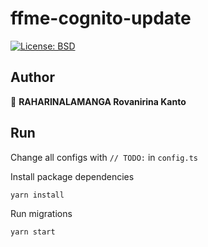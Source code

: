 # ffme-cognito-update

<p>
  <a href="#" target="_blank">
    <img alt="License: BSD" src="https://img.shields.io/badge/License-BSD-yellow.svg" />
  </a>
</p>

## Author

👤 **RAHARINALAMANGA Rovanirina Kanto**

## Run
Change all configs with `// TODO:` in `config.ts` 

Install package dependencies
```sh
yarn install
```
Run migrations
```sh
yarn start
```

